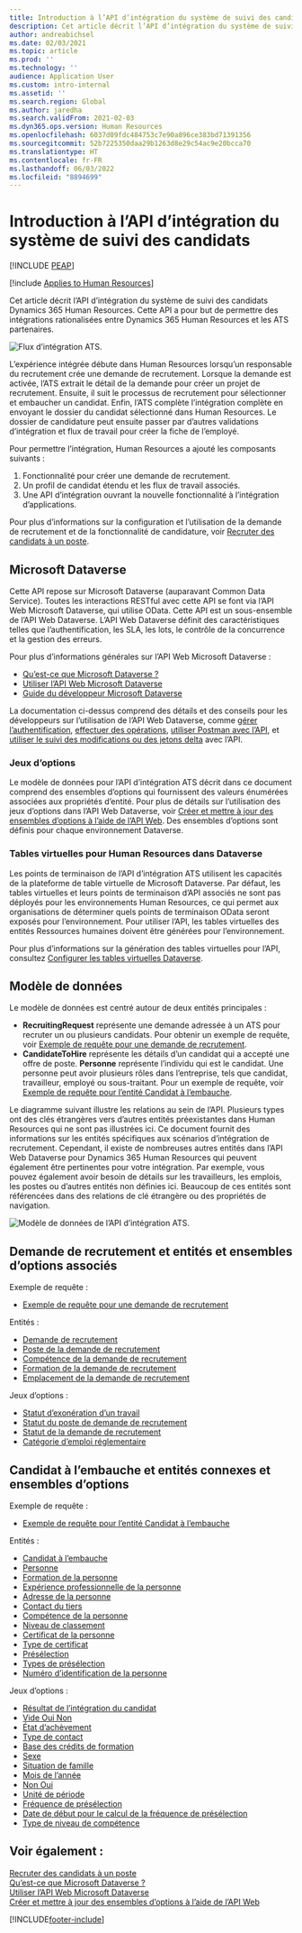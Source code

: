 ```yaml
---
title: Introduction à l’API d’intégration du système de suivi des candidats
description: Cet article décrit l’API d’intégration du système de suivi des candidats Dynamics 365 Human Resources.
author: andreabichsel
ms.date: 02/03/2021
ms.topic: article
ms.prod: ''
ms.technology: ''
audience: Application User
ms.custom: intro-internal
ms.assetid: ''
ms.search.region: Global
ms.author: jaredha
ms.search.validFrom: 2021-02-03
ms.dyn365.ops.version: Human Resources
ms.openlocfilehash: 6037d09fdc484753c7e90a896ce383bd71391356
ms.sourcegitcommit: 52b7225350daa29b1263d8e29c54ac9e20bcca70
ms.translationtype: HT
ms.contentlocale: fr-FR
ms.lasthandoff: 06/03/2022
ms.locfileid: "8894699"
---
```

# <a name="applicant-tracking-system-integration-api-introduction"></a>Introduction à l’API d’intégration du système de suivi des candidats


[!INCLUDE [PEAP](../includes/peap-1.md)]

[!include [Applies to Human Resources](../includes/applies-to-hr.md)]

Cet article décrit l’API d’intégration du système de suivi des candidats Dynamics 365 Human Resources. Cette API a pour but de permettre des intégrations rationalisées entre Dynamics 365 Human Resources et les ATS partenaires.

![Flux d’intégration ATS.](media/hr-admin-integration-ats-api-introduction-flow.png)

L’expérience intégrée débute dans Human Resources lorsqu’un responsable du recrutement crée une demande de recrutement. Lorsque la demande est activée, l’ATS extrait le détail de la demande pour créer un projet de recrutement. Ensuite, il suit le processus de recrutement pour sélectionner et embaucher un candidat. Enfin, l’ATS complète l’intégration complète en envoyant le dossier du candidat sélectionné dans Human Resources. Le dossier de candidature peut ensuite passer par d’autres validations d’intégration et flux de travail pour créer la fiche de l’employé.

Pour permettre l’intégration, Human Resources a ajouté les composants suivants :

1.  Fonctionnalité pour créer une demande de recrutement.
2.  Un profil de candidat étendu et les flux de travail associés.
3.  Une API d’intégration ouvrant la nouvelle fonctionnalité à l’intégration d’applications.

Pour plus d’informations sur la configuration et l’utilisation de la demande de recrutement et de la fonctionnalité de candidature, voir [Recruter des candidats à un poste](hr-personnel-recruit.md).

## <a name="microsoft-dataverse"></a>Microsoft Dataverse

Cette API repose sur Microsoft Dataverse (auparavant Common Data Service). Toutes les interactions RESTful avec cette API se font via l’API Web Microsoft Dataverse, qui utilise OData. Cette API est un sous-ensemble de l’API Web Dataverse. L’API Web Dataverse définit des caractéristiques telles que l’authentification, les SLA, les lots, le contrôle de la concurrence et la gestion des erreurs.

Pour plus d’informations générales sur l’API Web Microsoft Dataverse :

- [Qu’est-ce que Microsoft Dataverse ?](/powerapps/maker/data-platform/data-platform-intro)
- [Utiliser l’API Web Microsoft Dataverse](/powerapps/developer/data-platform/webapi/overview)
- [Guide du développeur Microsoft Dataverse](/powerapps/developer/data-platform)

La documentation ci-dessus comprend des détails et des conseils pour les développeurs sur l’utilisation de l’API Web Dataverse, comme [gérer l’authentification](/powerapps/developer/data-platform/webapi/authenticate-web-api), [effectuer des opérations](/powerapps/developer/data-platform/webapi/perform-operations-web-api), [ utiliser Postman avec l’API](/powerapps/developer/data-platform/webapi/use-postman-web-api), et [utiliser le suivi des modifications ou des jetons delta](/powerapps/developer/data-platform/use-change-tracking-synchronize-data-external-systems) avec l’API.

### <a name="option-sets"></a>Jeux d’options

Le modèle de données pour l’API d’intégration ATS décrit dans ce document comprend des ensembles d’options qui fournissent des valeurs énumérées associées aux propriétés d’entité. Pour plus de détails sur l’utilisation des jeux d’options dans l’API Web Dataverse, voir [Créer et mettre à jour des ensembles d’options à l’aide de l’API Web](/powerapps/developer/data-platform/webapi/create-update-optionsets). Des ensembles d’options sont définis pour chaque environnement Dataverse.

### <a name="virtual-tables-for-human-resources-in-dataverse"></a>Tables virtuelles pour Human Resources dans Dataverse

Les points de terminaison de l’API d’intégration ATS utilisent les capacités de la plateforme de table virtuelle de Microsoft Dataverse. Par défaut, les tables virtuelles et leurs points de terminaison d’API associés ne sont pas déployés pour les environnements Human Resources, ce qui permet aux organisations de déterminer quels points de terminaison OData seront exposés pour l’environnement. Pour utiliser l’API, les tables virtuelles des entités Ressources humaines doivent être générées pour l’environnement. 

Pour plus d’informations sur la génération des tables virtuelles pour l’API, consultez [Configurer les tables virtuelles Dataverse](./hr-admin-integration-common-data-service-virtual-entities.md).

## <a name="data-model"></a>Modèle de données

Le modèle de données est centré autour de deux entités principales :

- **RecruitingRequest** représente une demande adressée à un ATS pour recruter un ou plusieurs candidats. Pour obtenir un exemple de requête, voir [Exemple de requête pour une demande de recrutement](hr-admin-integration-ats-api-recruiting-request-example-query.md).
- **CandidateToHire** représente les détails d’un candidat qui a accepté une offre de poste. **Personne** représente l’individu qui est le candidat. Une personne peut avoir plusieurs rôles dans l’entreprise, tels que candidat, travailleur, employé ou sous-traitant. Pour un exemple de requête, voir [Exemple de requête pour l’entité Candidat à l’embauche](hr-admin-integration-ats-api-candidate-to-hire-example-query.md).

Le diagramme suivant illustre les relations au sein de l’API. Plusieurs types ont des clés étrangères vers d’autres entités préexistantes dans Human Resources qui ne sont pas illustrées ici. Ce document fournit des informations sur les entités spécifiques aux scénarios d’intégration de recrutement. Cependant, il existe de nombreuses autres entités dans l’API Web Dataverse pour Dynamics 365 Human Resources qui peuvent également être pertinentes pour votre intégration. Par exemple, vous pouvez également avoir besoin de détails sur les travailleurs, les emplois, les postes ou d’autres entités non définies ici. Beaucoup de ces entités sont référencées dans des relations de clé étrangère ou des propriétés de navigation.

![Modèle de données de l’API d’intégration ATS.](media/hr-admin-integration-ats-api-data-model.png)

## <a name="recruiting-request-and-related-entities-and-option-sets"></a>Demande de recrutement et entités et ensembles d’options associés

Exemple de requête : 

- [Exemple de requête pour une demande de recrutement](hr-admin-integration-ats-api-recruiting-request-example-query.md)

Entités :

- [Demande de recrutement](hr-admin-integration-ats-api-recruiting-request.md)
- [Poste de la demande de recrutement](hr-admin-integration-ats-api-recruiting-request-position.md)
- [Compétence de la demande de recrutement](hr-admin-integration-ats-api-recruiting-request-skill.md)
- [Formation de la demande de recrutement](hr-admin-integration-ats-api-recruiting-request-education.md)
- [Emplacement de la demande de recrutement](hr-admin-integration-ats-api-recruiting-request-location.md)

Jeux d’options :

- [Statut d’exonération d’un travail](hr-admin-integration-ats-api-job-exempt-status.md)
- [Statut du poste de demande de recrutement](hr-admin-integration-ats-api-recruiting-request-position-status.md)
- [Statut de la demande de recrutement](hr-admin-integration-ats-api-recruiting-request-status.md)
- [Catégorie d’emploi réglementaire](hr-admin-integration-ats-api-regulatory-job-category.md)

## <a name="candidate-to-hire-and-related-entities-and-option-sets"></a>Candidat à l’embauche et entités connexes et ensembles d’options

Exemple de requête :

- [Exemple de requête pour l’entité Candidat à l’embauche](hr-admin-integration-ats-api-candidate-to-hire-example-query.md)

Entités :

- [Candidat à l’embauche](hr-admin-integration-ats-api-candidate-to-hire.md)
- [Personne](hr-admin-integration-ats-api-person.md)
- [Formation de la personne](hr-admin-integration-ats-api-person-education.md)
- [Expérience professionnelle de la personne](hr-admin-integration-ats-api-person-professional-experience.md)
- [Adresse de la personne](hr-admin-integration-ats-api-person-address.md)
- [Contact du tiers](hr-admin-integration-ats-api-party-contact.md)
- [Compétence de la personne](hr-admin-integration-ats-api-person-skill.md)
- [Niveau de classement](hr-admin-integration-ats-api-rating-level.md)
- [Certificat de la personne](hr-admin-integration-ats-api-person-certificate.md)
- [Type de certificat](hr-admin-integration-ats-api-certificate-type.md)
- [Présélection](hr-admin-integration-ats-api-person-screening.md)
- [Types de présélection](hr-admin-integration-ats-api-screening-types.md)
- [Numéro d’identification de la personne](hr-admin-integration-ats-api-person-identification-number.md)

Jeux d’options :

- [Résultat de l’intégration du candidat](hr-admin-integration-ats-api-applicant-integration-result.md)
- [Vide Oui Non](hr-admin-integration-ats-api-blank-yes-no.md)
- [État d’achèvement](hr-admin-integration-ats-api-completion-status.md)
- [Type de contact](hr-admin-integration-ats-api-contact-type.md)
- [Base des crédits de formation](hr-admin-integration-ats-api-education-credit-basis.md)
- [Sexe](hr-admin-integration-ats-api-gender.md)
- [Situation de famille](hr-admin-integration-ats-api-marital-status.md)
- [Mois de l’année](hr-admin-integration-ats-api-months-of-year.md)
- [Non Oui](hr-admin-integration-ats-api-no-yes.md)
- [Unité de période](hr-admin-integration-ats-api-period-unit.md)
- [Fréquence de présélection](hr-admin-integration-ats-api-screening-frequency.md)
- [Date de début pour le calcul de la fréquence de présélection](hr-admin-integration-ats-api-screening-frequency-generate-from.md)
- [Type de niveau de compétence](hr-admin-integration-ats-api-skill-level-type.md)

## <a name="see-also"></a>Voir également :

[Recruter des candidats à un poste](hr-personnel-recruit.md)<br>
[Qu’est-ce que Microsoft Dataverse ?](/powerapps/maker/data-platform/data-platform-intro)<br>
[Utiliser l’API Web Microsoft Dataverse](/powerapps/developer/data-platform/webapi/overview)<br>
[Créer et mettre à jour des ensembles d’options à l’aide de l’API Web](/powerapps/developer/data-platform/webapi/create-update-optionsets)<br>

[!INCLUDE[footer-include](../includes/footer-banner.md)]
